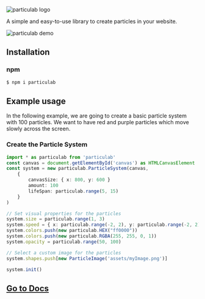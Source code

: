 <img src="https://particulab.vercel.app/_astro/logo.wub4nhH8.png" alt="particulab logo"/>

A simple and easy-to-use library to create particles in your website.

<img src="https://particulab.vercel.app/images/screenshot.jpg" alt="particulab demo"/>

## Installation

### npm
```sh
$ npm i particulab
```

## Example usage

In the following example, we are going to create a basic particle system with 100 particles. We want to have red and purple particles which move slowly across the screen.

### Create the Particle System
```ts
import * as particulab from 'particulab'
const canvas = document.getElementById('canvas') as HTMLCanvasElement
const system = new particulab.ParticleSystem(canvas, 
    {
        canvasSize: { x: 800, y: 600 }
        amount: 100
        lifeSpan: particulab.range(5, 15)
    }
)

// Set visual properties for the particles
system.size = particulab.range(1, 3)
system.speed = { x: particulab.range(-2, 2), y: particulab.range(-2, 2) }
system.colors.push(new particulab.HEX("ff0000"))
system.colors.push(new particulab.RGBA(255, 255, 0, 1))
system.opacity = particulab.range(50, 100)

// Select a custom image for the particles
system.shapes.push[new ParticleImage('assets/myImage.png')]

system.init()
```

## [Go to Docs](https://particulab.vercel.app/docs/)